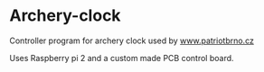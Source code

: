 # Archery-clock
Controller program for archery clock used by www.patriotbrno.cz

Uses Raspberry pi 2 and a custom made PCB control board.
